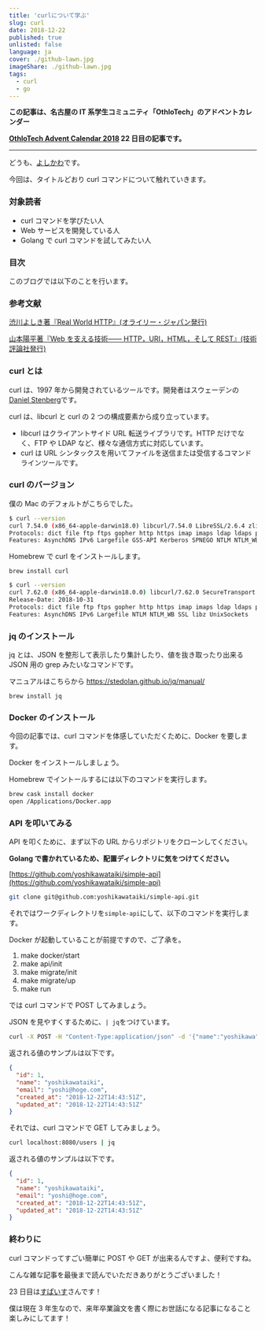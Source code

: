 ```yaml
---
title: 'curlについて学ぶ'
slug: curl
date: 2018-12-22
published: true
unlisted: false
language: ja
cover: ./github-lawn.jpg
imageShare: ./github-lawn.jpg
tags:
  - curl
  - go
---
```


**この記事は、名古屋の IT 系学生コミュニティ「OthloTech」のアドベントカレンダー**

**[OthloTech Advent Calendar 2018](https://qiita.com/advent-calendar/2018/othlotech) 22 日目の記事です。**

---

どうも、[よしかわ](https://twitter.com/yoshikawataiki)です。

今回は、タイトルどおり curl コマンドについて触れていきます。

### 対象読者

- curl コマンドを学びたい人
- Web サービスを開発している人
- Golang で curl コマンドを試してみたい人

### 目次

このブログでは以下のことを行います。

### 参考文献

[渋川よしき著『Real World HTTP』(オライリー・ジャパン発行)](https://www.oreilly.co.jp/books/9784873118048/)

[山本陽平著『Web を支える技術―― HTTP，URI，HTML，そして REST』(技術評論社発行)](https://gihyo.jp/dp/ebook/2014/978-4-7741-7074-9)

### curl とは

curl は、1997 年から開発されているツールです。開発者はスウェーデンの[Daniel Stenberg](https://twitter.com/bagder)です。

curl は、libcurl と curl の 2 つの構成要素から成り立っています。

- libcurl はクライアントサイド URL 転送ライブラリです。HTTP だけでなく、FTP や LDAP など、様々な通信方式に対応しています。
- curl は URL シンタックスを用いてファイルを送信または受信するコマンドラインツールです。

### curl のバージョン

僕の Mac のデフォルトがこちらでした。

```bash
$ curl --version
curl 7.54.0 (x86_64-apple-darwin18.0) libcurl/7.54.0 LibreSSL/2.6.4 zlib/1.2.11 nghttp2/1.24.1
Protocols: dict file ftp ftps gopher http https imap imaps ldap ldaps pop3 pop3s rtsp smb smbs smtp smtps telnet tftp
Features: AsynchDNS IPv6 Largefile GSS-API Kerberos SPNEGO NTLM NTLM_WB SSL libz HTTP2 UnixSockets HTTPS-proxy
```

Homebrew で curl をインストールします。

`brew install curl`

```bash
$ curl --version
curl 7.62.0 (x86_64-apple-darwin18.0.0) libcurl/7.62.0 SecureTransport zlib/1.2.11
Release-Date: 2018-10-31
Protocols: dict file ftp ftps gopher http https imap imaps ldap ldaps pop3 pop3s rtsp smb smbs smtp smtps telnet tftp
Features: AsynchDNS IPv6 Largefile NTLM NTLM_WB SSL libz UnixSockets
```

### jq のインストール

jq とは、JSON を整形して表示したり集計したり、値を抜き取ったり出来る JSON 用の grep みたいなコマンドです。

マニュアルはこちらから https://stedolan.github.io/jq/manual/

`brew install jq`

### Docker のインストール

今回の記事では、curl コマンドを体感していただくために、Docker を要します。

Docker をインストールしましょう。

Homebrew でイントールするには以下のコマンドを実行します。

```bash
brew cask install docker
open /Applications/Docker.app
```

### API を叩いてみる

API を叩くために、まず以下の URL からリポジトリをクローンしてください。

**Golang で書かれているため、配置ディレクトリに気をつけてください。**

[https://github.com/yoshikawataiki/simple-api](https://github.com/yoshikawataiki/simple-api)

```bash
git clone git@github.com:yoshikawataiki/simple-api.git
```

それではワークディレクトリを`simple-api`にして、以下のコマンドを実行します。

Docker が起動していることが前提ですので、ご了承を。

1. make docker/start
2. make api/init
3. make migrate/init
4. make migrate/up
5. make run

では curl コマンドで POST してみましょう。

JSON を見やすくするために、`| jq`をつけています。

```bash
curl -X POST -H "Content-Type:application/json" -d '{"name":"yoshikawa","email":"yoshikawa@hoge.com"}' localhost:8080/users | jq
```

返される値のサンプルは以下です。

```json
{
  "id": 1,
  "name": "yoshikawataiki",
  "email": "yoshi@hoge.com",
  "created_at": "2018-12-22T14:43:51Z",
  "updated_at": "2018-12-22T14:43:51Z"
}
```

それでは、curl コマンドで GET してみましょう。

```bash
curl localhost:8080/users | jq
```

返される値のサンプルは以下です。

```json
{
  "id": 1,
  "name": "yoshikawataiki",
  "email": "yoshi@hoge.com",
  "created_at": "2018-12-22T14:43:51Z",
  "updated_at": "2018-12-22T14:43:51Z"
}
```

### 終わりに

curl コマンドってすごい簡単に POST や GET が出来るんですよ、便利ですね。

こんな雑な記事を最後まで読んでいただきありがとうございました！

23 日目は[すぱいす](https://twitter.com/rabspice)さんです！

僕は現在 3 年生なので、来年卒業論文を書く際にお世話になる記事になること楽しみにしてます！
